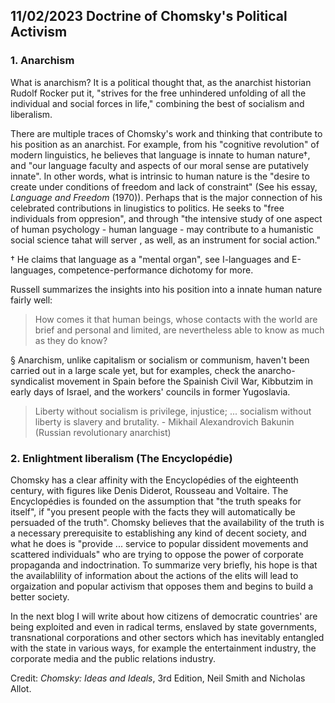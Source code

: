 ## 11/02/2023 Doctrine of Chomsky's Political Activism

### 1. Anarchism 

What is anarchism? It is a political thought that, as the anarchist historian Rudolf Rocker put it, "strives for the free unhindered unfolding of all the individual and social forces in life," combining the best of socialism and liberalism.

There are multiple traces of Chomsky's work and thinking that contribute to his position as an anarchist. For example, from his "cognitive revolution" of modern linguistics, he believes that language is innate to human nature†, and "our language faculty and aspects of our moral sense are putatively innate". In other words, what is intrinsic to human nature is the "desire to create under conditions of freedom and lack of constraint" (See his essay, *Language and Freedom* (1970)). Perhaps that is the major connection of his celebrated contributions in linugistics to politics. He seeks to "free individuals from oppresion", and through "the intensive study of one aspect of human psychology - human language - may contribute to a humanistic social science tahat will server , as well, as an instrument for social action."

† He claims that language as a "mental organ", see I-languages and E-languages, competence-performance dichotomy for more. 

Russell summarizes the insights into his position into a innate human nature fairly well:

>  How comes it that human beings, whose contacts with the world are brief and personal and limited, are nevertheless able to know as much as they do know?

§ Anarchism, unlike capitalism or socialism or communism, haven't been carried out in a large scale yet, but for examples, check the anarcho-syndicalist movement in Spain before the Spainish Civil War, Kibbutzim in early days of Israel, and the workers' councils in former Yugoslavia.

> Liberty without socialism is privilege, injustice; ... socialism without liberty is slavery and brutality. - Mikhail Alexandrovich Bakunin (Russian revolutionary anarchist)

### 2. Enlightment liberalism (The Encyclopédie)

Chomsky has a clear affinity with the Encyclopédies of the eighteenth century, with figures like Denis Diderot, Rousseau and Voltaire. The Encyclopédies is founded on the assumption that "the truth speaks for itself", if "you present people with the facts they will automatically be persuaded of the truth". Chomsky believes that the availability of the truth is a necessary prerequisite to establishing any kind of decent society, and what he does is "provide ...  service to popular dissident movements and scattered individuals" who are trying to oppose the power of corporate propaganda and indoctrination. To summarize very briefly, his hope is that the availablility of information about the actions of the elits will lead to orgaization and popular activism that opposes them and begins to build a better society.

In the next blog I will write about how citizens of democratic countries' are being exploited and even in radical terms, enslaved by state governments, transnational corporations and other sectors which has inevitably entangled with the state in various ways, for example the entertainment industry, the corporate media and the public relations industry.


Credit: *Chomsky: Ideas and Ideals*, 3rd Edition, Neil Smith and Nicholas Allot.
